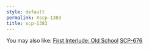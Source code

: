 ```yaml
---
style: default
permalink: Xscp-1383
title: scp-1383
---
```

You may also like:
[First Interlude: Old School](http://scp-wiki.net/lonwood)
[SCP-676](http://scp-wiki.net/scp-676)